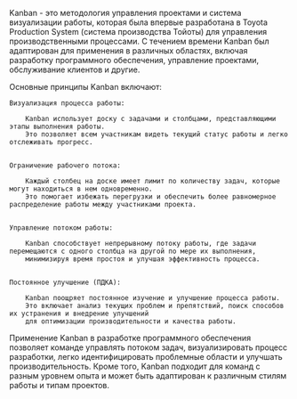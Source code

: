 Kanban - это методология управления проектами и система визуализации работы, которая была впервые разработана 
в Toyota Production System (система производства Тойоты) для управления производственными процессами. 
С течением времени Kanban был адаптирован для применения в различных областях, включая разработку программного обеспечения, 
управление проектами, обслуживание клиентов и другие.


Основные принципы Kanban включают:

    Визуализация процесса работы: 
        
        Kanban использует доску с задачами и столбцами, представляющими этапы выполнения работы. 
        Это позволяет всем участникам видеть текущий статус работы и легко отслеживать прогресс.


    Ограничение рабочего потока: 
        
        Каждый столбец на доске имеет лимит по количеству задач, которые могут находиться в нем одновременно. 
        Это помогает избежать перегрузки и обеспечить более равномерное распределение работы между участниками проекта.


    Управление потоком работы: 
        
        Kanban способствует непрерывному потоку работы, где задачи перемещаются с одного столбца на другой по мере их выполнения, 
        минимизируя время простоя и улучшая эффективность процесса.


    Постоянное улучшение (ПДКА): 
        
        Kanban поощряет постоянное изучение и улучшение процесса работы. 
        Это включает анализ текущих проблем и препятствий, поиск способов их устранения и внедрение улучшений 
        для оптимизации производительности и качества работы.


Применение Kanban в разработке программного обеспечения позволяет команде управлять потоком задач, 
визуализировать процесс разработки, легко идентифицировать проблемные области и улучшать производительность. 
Кроме того, Kanban подходит для команд с разным уровнем опыта и может быть адаптирован к различным стилям работы и типам проектов.
